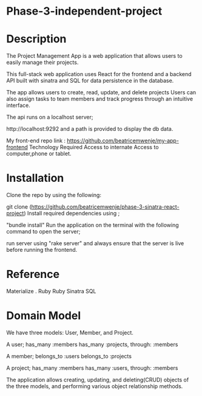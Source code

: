 # Phase-3-independent-project

# Description
The Project Management App is a web application that allows users to easily manage their projects.

This full-stack web application uses React for the frontend and a backend API built with sinatra and SQL for data persistence in the database.

The app allows users to create, read, update, and delete projects Users can also assign tasks to team members and track progress through an intuitive interface.

The api runs on a localhost server;

http://localhost:9292
and a path is provided to display the db data.

My front-end repo link : https://github.com/beatricemwenje/my-app-frontend
Technology Required
Access to internate Access to computer,phone or tablet.

# Installation
Clone the repo by using the following:

git clone (https://github.com/beatricemwenje/phase-3-sinatra-react-project) Install required dependencies using ;

"bundle install" Run the application on the terminal with the following command to open the server;

run server using "rake server" and always ensure that the server is live before running the frontend.

# Reference
Materialize . Ruby Ruby Sinatra SQL

# Domain Model
We have three models: User, Member, and Project.

A user;
has_many :members has_many :projects, through: :members

A member; belongs_to :users belongs_to :projects

A project; has_many :members has_many :users, through: :members

The application allows creating, updating, and deleting(CRUD) objects of the three models, and performing various object relationship methods.


